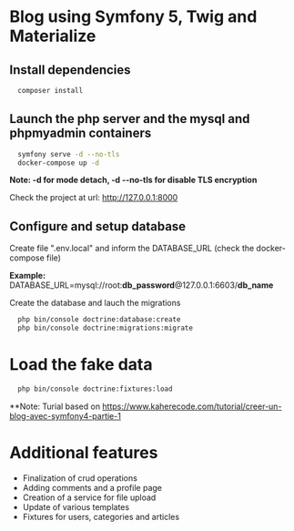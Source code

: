# Blog using Symfony 5, Twig and Materialize

## Install dependencies

```bash
  composer install
```

## Launch the php server and the mysql and phpmyadmin containers

```bash
  symfony serve -d --no-tls
  docker-compose up -d
```

**Note: -d for mode detach, -d --no-tls for disable TLS encryption**

Check the project at url: http://127.0.0.1:8000

## Configure and setup database

Create file ".env.local" and inform the DATABASE_URL (check the docker-compose file)

**Example:** DATABASE_URL=mysql://root:**db_password**@127.0.0.1:6603/**db_name**

Create the database and lauch the migrations

```bash
  php bin/console doctrine:database:create
  php bin/console doctrine:migrations:migrate
```

# Load the fake data 

```bash
  php bin/console doctrine:fixtures:load
```

**Note: Turial based on https://www.kaherecode.com/tutorial/creer-un-blog-avec-symfony4-partie-1

# Additional features

* Finalization of crud operations
* Adding comments and a profile page
* Creation of a service for file upload
* Update of various templates
* Fixtures for users, categories and articles

